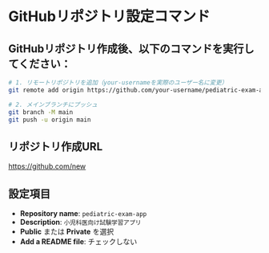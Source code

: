 # GitHubリポジトリ設定コマンド

## GitHubリポジトリ作成後、以下のコマンドを実行してください：

```bash
# 1. リモートリポジトリを追加（your-usernameを実際のユーザー名に変更）
git remote add origin https://github.com/your-username/pediatric-exam-app.git

# 2. メインブランチにプッシュ
git branch -M main
git push -u origin main
```

## リポジトリ作成URL
https://github.com/new

## 設定項目
- **Repository name**: `pediatric-exam-app`
- **Description**: `小児科医向け試験学習アプリ`
- **Public** または **Private** を選択
- **Add a README file**: チェックしない
